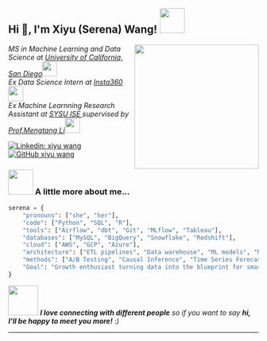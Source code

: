 <h2> Hi 👋, I'm Xiyu (Serena) Wang! <img src="https://media.giphy.com/media/mGcNjsfWAjY5AEZNw6/giphy.gif" width="50"></h2>
<img align='right' src="https://media.giphy.com/media/jkSvCVEXWlOla/giphy.gif" width="250">
<p><em>MS in Machine Learning and Data Science at <a href="https://ece.ucsd.edu/">University of California, San Diego</a><img src="https://media.giphy.com/media/fYSnHlufseco8Fh93Z/giphy.gif" width="30"></br>Ex Data Science Intern at <a href="https://www.insta360.com/us/">Insta360</a><img src="https://media.giphy.com/media/WUlplcMpOCEmTGBtBW/giphy.gif" width="30"></br>Ex Machine Learnning Research Assistant at <a href="https://ise.sysu.edu.cn/">SYSU ISE </a>supervised by <a href="https://mengtangli.github.io">Prof.Mengtang Li</a><img src="https://media.giphy.com/media/WUlplcMpOCEmTGBtBW/giphy.gif" width="30"> 
</em></p>

[![Linkedin: xiyu wang](https://img.shields.io/badge/-xiyuwang-blue?style=flat-square&logo=Linkedin&logoColor=white&link=https://www.linkedin.com/in/xiyuwang/)](https://www.linkedin.com/in/xiyu-wang-2811b2286)
[![GitHub xiyu wang](https://img.shields.io/github/followers/xiyuwang?label=follow&style=social)](https://github.com/wangxy0803)


### <img src="https://media.giphy.com/media/VgCDAzcKvsR6OM0uWg/giphy.gif" width="50"> A little more about me...  

```python
serena = {
    "pronouns": ["she", "her"],
    "code": ["Python", "SQL", "R"],
    "tools": ["Airflow", "dbt", "Git", "MLflow", "Tableau"],
    "databases": ["MySQL", "BigQuery", "Snowflake", "Redshift"],
    "cloud": ["AWS", "GCP", "Azure"],
    "architecture": ["ETL pipelines", "Data warehouse", "ML models", "MLOps"],
    "methods": ["A/B Testing", "Causal Inference", "Time Series Forecasting", "Regression Analysis"],
    "Goal": "Growth enthusiast turning data into the blueprint for smarter business decisions"
}
```

<img src="https://media.giphy.com/media/LnQjpWaON8nhr21vNW/giphy.gif" width="60"> <em><b>I love connecting with different people</b> so if you want to say <b>hi, I'll be happy to meet you more!</b> :)</em>

---
